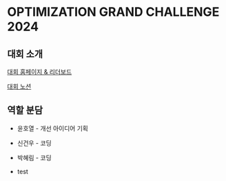 # OPTIMIZATION GRAND CHALLENGE 2024 
## 대회 소개
[대회 홈페이지 & 리더보드](https://www.optichallenge.com/)

[대회 노션](https://optichallenge.notion.site/OGC2024-be66791b61804bf29e991f6ab6941d5d)

## 역할 분담
* 윤호열 - 개선 아이디어 기획
* 신건우 - 코딩
* 박혜림 - 코딩

* test
